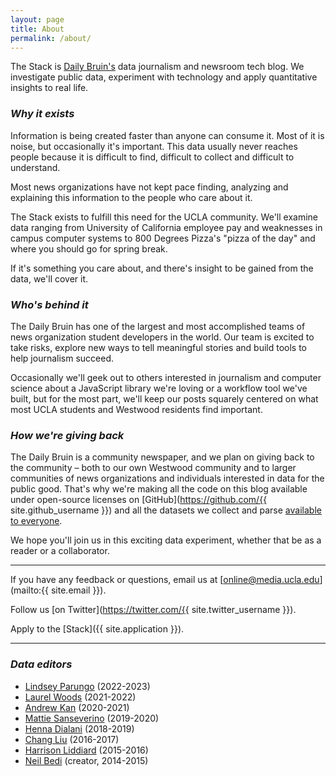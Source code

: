 ```yaml
---
layout: page
title: About
permalink: /about/
---
```


The Stack is [Daily Bruin's](http://dailybruin.com/) data journalism and newsroom tech blog. We investigate public data, experiment with technology and apply quantitative insights to real life.

### _Why it exists_

Information is being created faster than anyone can consume it. Most of it is noise, but occasionally it's important. This data usually never reaches people because it is difficult to find, difficult to collect and difficult to understand.

Most news organizations have not kept pace finding, analyzing and explaining this information to the people who care about it.

The Stack exists to fulfill this need for the UCLA community. We'll examine data ranging from University of California employee pay and weaknesses in campus computer systems to 800 Degrees Pizza's "pizza of the day" and where you should go for spring break.

If it's something you care about, and there's insight to be gained from the data, we'll cover it.

### _Who's behind it_

The Daily Bruin has one of the largest and most accomplished teams of news organization student developers in the world. Our team is excited to take risks, explore new ways to tell meaningful stories and build tools to help journalism succeed.

Occasionally we'll geek out to others interested in journalism and computer science about a JavaScript library we're loving or a workflow tool we've built, but for the most part, we'll keep our posts squarely centered on what most UCLA students and Westwood residents find important.

### _How we're giving back_

The Daily Bruin is a community newspaper, and we plan on giving back to the community – both to our own Westwood community and to larger communities of news organizations and individuals interested in data for the public good. That's why we're making all the code on this blog available under open-source licenses on [GitHub](https://github.com/{{ site.github_username }}) and all the datasets we collect and parse [available to everyone](https://github.com/dailybruin/the-stack/tree/master/datasets/).

We hope you'll join us in this exciting data experiment, whether that be as a reader or a collaborator.

---

If you have any feedback or questions, email us at [online@media.ucla.edu](mailto:{{ site.email }}).

Follow us [on Twitter](https://twitter.com/{{ site.twitter_username }}).

Apply to the [Stack]({{ site.application }}).

---

### _Data editors_

* [Lindsey Parungo](https://github.com/Lindseyp314) (2022-2023)
* [Laurel Woods](https://github.com/laurelrwoods) (2021-2022)
* [Andrew Kan](https://github.com/kandrewz) (2020-2021)
* [Mattie Sanseverino](https://github.com/mattiesansev) (2019-2020)
* [Henna Dialani](https://github.com/hennadialani) (2018-2019)
* [Chang Liu](https://github.com/shampliu) (2016-2017)
* [Harrison Liddiard](https://github.com/liddiard) (2015-2016)
* [Neil Bedi](https://github.com/nbedi) (creator, 2014-2015)
